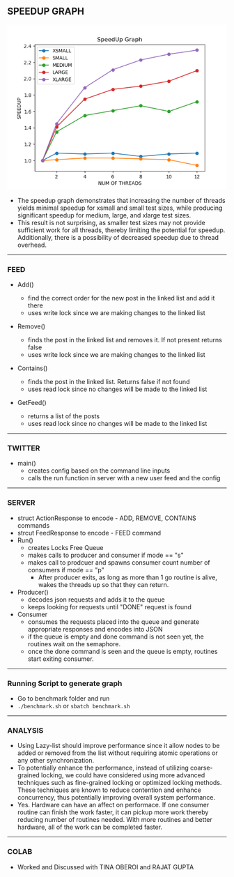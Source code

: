 ## SPEEDUP GRAPH
![SPPED UP GRAPH](SPEEDUP%20GRAPH.png)

* The speedup graph demonstrates that increasing the number of threads yields minimal speedup for xsmall and small test sizes, while producing significant speedup for medium, large, and xlarge test sizes.
* This result is not surprising, as smaller test sizes may not provide sufficient work for all threads, thereby limiting the potential for speedup. Additionally, there is a possibility of decreased speedup due to thread overhead.
---

### FEED

* Add()
    * find the correct order for the new post in the linked list and add it there
    * uses write lock since we are making changes to the linked list

* Remove()
    * finds the post in the linked list and removes it. If not present returns false
    * uses write lock since we are making changes to the linked list

* Contains()
    * finds the post in the linked list. Returns false if not found
    * uses read lock since no changes will be made to the linked list

* GetFeed()
    * returns a list of the posts
    * uses read lock since no changes will be made to the linked list
---

### TWITTER

* main()
    * creates config based on the command line inputs
    * calls the run function in server with a new user feed and the config
---

### SERVER

* struct ActionResponse to encode - ADD, REMOVE, CONTAINS commands
* strcut FeedResponse to encode - FEED command
* Run()
    * creates Locks Free Queue
    * makes calls to producer and consumer if mode == "s"
    * makes call to prodcuer and spawns consumer count number of consumers if mode == "p"
        * After producer exits, as long as more than 1 go routine is alive, wakes the threads up so that they can return.
* Producer()
    * decodes json requests and adds it to the queue
    * keeps looking for requests until "DONE" request is found
* Consumer
    * consumes the requests placed into the queue and generate appropriate responses and encodes into JSON
    * if the queue is empty and done command is not seen yet, the routines wait on the semaphore.
    * once the done command is seen and the queue is empty, routines start exiting consumer.

---

### Running Script to generate graph

* Go to benchmark folder and run
* ```./benchmark.sh```  or   ```sbatch benchmark.sh```

---
### ANALYSIS

* Using Lazy-list should improve performance since it allow nodes to be added or removed from the list without requiring atomic operations or any other synchronization.
* To potentially enhance the performance, instead of utilizing coarse-grained locking, we could have considered using more advanced techniques such as fine-grained locking or optimized locking methods. These techniques are known to reduce contention and enhance concurrency, thus potentially improving overall system performance.
* Yes. Hardware can have an affect on performace. If one consumer routine can finish the work faster, it can pickup more work thereby reducing number of routines needed. With more routines and better hardware, all of the work can be completed faster.

---

### COLAB
* Worked and Discussed with TINA OBEROI and RAJAT GUPTA